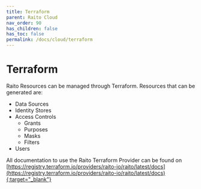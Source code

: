 ```yaml
---
title: Terraform
parent: Raito Cloud
nav_order: 90
has_children: false
has_toc: false
permalink: /docs/cloud/terraform
---
```


# Terraform

Raito Resources can be managed through Terraform. 
Resources that can be generated are:
- Data Sources
- Identity Stores
- Access Controls
  - Grants
  - Purposes
  - Masks
  - Filters
- Users

All documentation to use the Raito Terraform Provider can be found on [https://registry.terraform.io/providers/raito-io/raito/latest/docs](https://registry.terraform.io/providers/raito-io/raito/latest/docs){:target="_blank"}